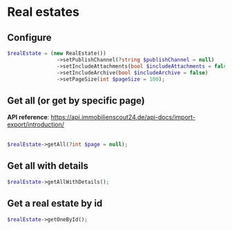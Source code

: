 # Real estates

## Configure

```php
$realEstate = (new RealEstate())
                ->setPublishChannel(?string $publishChannel = null)
                ->setIncludeAttachments(bool $includeAttachments = false)
                ->setIncludeArchive(bool $includeArchive = false)
                ->setPageSize(int $pageSize = 100);
```

## Get all (or get by specific page)
**API reference**: https://api.immobilienscout24.de/api-docs/import-export/introduction/
<br><br>
```php
$realEstate->getAll(?int $page = null);
```

## Get all with details
```php
$realEstate->getAllWithDetails();
```

## Get a real estate by id
````php
$realEstate->getOneById();
````
